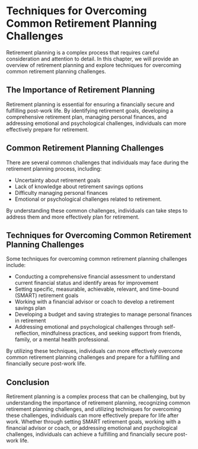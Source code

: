 Techniques for Overcoming Common Retirement Planning Challenges
===========================================================================================================

Retirement planning is a complex process that requires careful consideration and attention to detail. In this chapter, we will provide an overview of retirement planning and explore techniques for overcoming common retirement planning challenges.

The Importance of Retirement Planning
-------------------------------------

Retirement planning is essential for ensuring a financially secure and fulfilling post-work life. By identifying retirement goals, developing a comprehensive retirement plan, managing personal finances, and addressing emotional and psychological challenges, individuals can more effectively prepare for retirement.

Common Retirement Planning Challenges
-------------------------------------

There are several common challenges that individuals may face during the retirement planning process, including:

* Uncertainty about retirement goals
* Lack of knowledge about retirement savings options
* Difficulty managing personal finances
* Emotional or psychological challenges related to retirement.

By understanding these common challenges, individuals can take steps to address them and more effectively plan for retirement.

Techniques for Overcoming Common Retirement Planning Challenges
---------------------------------------------------------------

Some techniques for overcoming common retirement planning challenges include:

* Conducting a comprehensive financial assessment to understand current financial status and identify areas for improvement
* Setting specific, measurable, achievable, relevant, and time-bound (SMART) retirement goals
* Working with a financial advisor or coach to develop a retirement savings plan
* Developing a budget and saving strategies to manage personal finances in retirement
* Addressing emotional and psychological challenges through self-reflection, mindfulness practices, and seeking support from friends, family, or a mental health professional.

By utilizing these techniques, individuals can more effectively overcome common retirement planning challenges and prepare for a fulfilling and financially secure post-work life.

Conclusion
----------

Retirement planning is a complex process that can be challenging, but by understanding the importance of retirement planning, recognizing common retirement planning challenges, and utilizing techniques for overcoming these challenges, individuals can more effectively prepare for life after work. Whether through setting SMART retirement goals, working with a financial advisor or coach, or addressing emotional and psychological challenges, individuals can achieve a fulfilling and financially secure post-work life.
